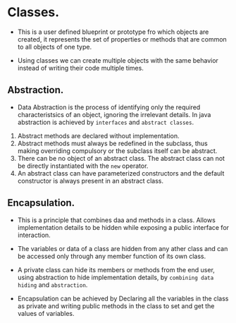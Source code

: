 # Classes.

- This is a user defined blueprint or prototype fro which objects are created, it represents the set of properties or methods that are common to all objects of one type.

- Using classes we can create multiple objects with the same behavior instead of writing their code multiple times.

## Abstraction.

- Data Abstraction is the process of identifying only the required characteristsics of an object, ignoring the irrelevant details. In java abstraction is achieved by `interfaces` and `abstract classes`.

1. Abstract methods are declared without implementation.
2. Abstract methods must always be redefined in the subclass, thus making overriding compulsory or the subclass itself can be abstract.
3. There can be no object of an abstract class. The abstract class can not be directly instantiated with the `new` operator.
4. An abstract class can have parameterized constructors and the default constructor is always present in an abstract class.


## Encapsulation.
- This is a principle that combines daa and methods in a class. Allows implementation details to be hidden while exposing a public interface for interaction.

- The variables or data of a class are hidden from any ather class and can be accessed only through any member function of its own class.

- A private class can hide its members or methods from the end user, using abstraction to hide implementation details, by `combining data hiding` and `abstraction`.

- Encapsulation can be achieved by Declaring all the variables in the class as private and writing public methods in the class to set and get the values of variables.
